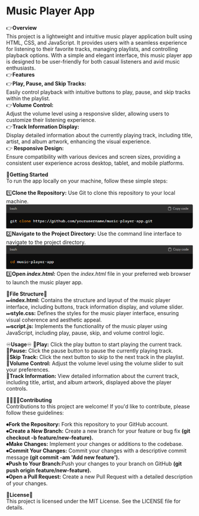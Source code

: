 # Music Player App
👉<b>Overview</b><br>
This project is a lightweight and intuitive music player application built using HTML, CSS, and JavaScript. It provides users with a seamless experience for listening to their favorite tracks, managing playlists, and controlling playback options. With a simple and elegant interface, this music player app is designed to be user-friendly for both casual listeners and avid music enthusiasts.<br>
👉<b>Features</b><br>
👉<b>Play, Pause, and Skip Tracks:</b><br>
Easily control playback with intuitive buttons to play, pause, and skip tracks within the playlist.<br>
👉<b>Volume Control:</b><br> 
Adjust the volume level using a responsive slider, allowing users to customize their listening experience.<br>
👉<b>Track Information Display:</b><br>
 Display detailed information about the currently playing track, including title, artist, and album artwork, enhancing the visual experience.<br>
👉<b> Responsive Design:</b><br>
 Ensure compatibility with various devices and screen sizes, providing a consistent user experience across desktop, tablet, and mobile platforms.<br>


🦾<b>Getting Started</b><br>
To run the app locally on your machine, follow these simple steps:<br>

1️⃣<b>Clone the Repository:</b> Use Git to clone this repository to your local machine.<br>
<img src="so1.PNG"><br>
2️⃣<b>Navigate to the Project Directory:</b> Use the command line interface to navigate to the project directory.<br>
<img src="so2.PNG"><br>
3️⃣<b>Open <i>index.html:</i></b> Open the <i>index.html</i> file in your preferred web browser to launch the music player app.<br>


🎵<b>File Structure</b>🎵<br>
⏭<b>index.html:</b> Contains the structure and layout of the music player interface, including buttons, track information display, and volume slider.<br>
⏭<b>style.css:</b> Defines the styles for the music player interface, ensuring visual coherence and aesthetic appeal.<br>
⏭<b>script.js:</b> Implements the functionality of the music player using JavaScript, including play, pause, skip, and volume control logic.<br>

♾<b>Usage</b>♾
🔀<b>Play:</b> Click the play button to start playing the current track.<br>
🔀<b>Pause:</b> Click the pause button to pause the currently playing track.<br>
🔀<b>Skip Track:</b> Click the next button to skip to the next track in the playlist.<br>
🔀<b>Volume Control:</b> Adjust the volume level using the volume slider to suit your preferences.<br>
🔀<b>Track Information:</b> View detailed information about the current track, including title, artist, and album artwork, displayed above the player controls.<br>

🙏🏽🙏🏽<b>Contributing</b><br>
Contributions to this project are welcome! If you'd like to contribute, please follow these guidelines:<br>

⏺<b>Fork the Repository:</b> Fork this repository to your GitHub account.<br>
⏺<b>Create a New Branch:</b> Create a new branch for your feature or bug fix <b>(git checkout -b feature/new-feature).</b><br>
⏺<b>Make Changes:</b> Implement your changes or additions to the codebase.<br>
⏺<b>Commit Your Changes:</b> Commit your changes with a descriptive commit message <b>(git commit -am 'Add new feature').</b><br>
⏺<b>Push to Your Branch:</b>Push your changes to your branch on GitHub <b>(git push origin feature/new-feature).</b><br>
⏺<b>Open a Pull Request:</b> Create a new Pull Request with a detailed description of your changes.<br>

🔴<b>License</b>🔴<br>
This project is licensed under the MIT License. See the LICENSE file for details.<br>

